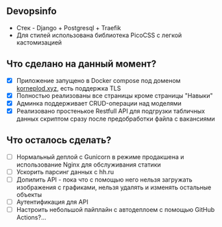 ## Devopsinfo
- Стек - Django + Postgresql + Traefik
- Для стилей использована библиотека PicoCSS с легкой кастомизацией
## Что сделано на данный момент?
- [x] Приложение запущено в Docker compose под доменом [korneplod.xyz](korneplod.xyz), есть поддержка TLS
- [x] Полностью реализованы все страницы кроме страницы "Навыки"
- [x] Админка поддерживает CRUD-операции над моделями
- [x] Реализовано простенькое Restfull API для подгрузки табличных данных скриптом сразу после предобработки файла с вакансиями
## Что осталось сделать?
- [ ] Нормальный деплой с Gunicorn в режиме продакшена и использование Nginx для обслуживания статики
- [ ] Ускорить парсинг данных с hh.ru
- [ ] Допилить API - пока что с помощью него нельзя загружать изображения с графиками, нельзя удалять и изменять остальные объекты
- [ ] Аутентификация для API
- [ ] Настроить небольшой пайплайн с автодеплоем с помощью GitHub Actions?...
